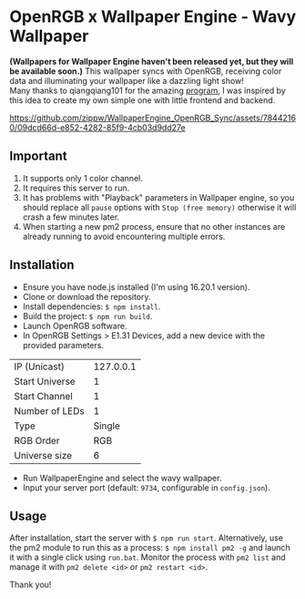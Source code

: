 # OpenRGB x Wallpaper Engine - Wavy Wallpaper

**(Wallpapers for Wallpaper Engine haven't been released yet, but they will be available soon.)**
This wallpaper syncs with OpenRGB, receiving color data and illuminating your wallpaper like a dazzling light show!  
Many thanks to qiangqiang101 for the amazing [program](https://github.com/qiangqiang101/OpenRGB-Wallpaper-Engine), I was inspired by this idea to create my own simple one with little frontend and backend.

https://github.com/zippw/WallpaperEngine_OpenRGB_Sync/assets/78442160/09dcd66d-e852-4282-85f9-4cb03d9dd27e

## Important

1. It supports only 1 color channel.
2. It requires this server to run.
3. It has problems with "Playback" parameters in Wallpaper engine, so you should replace all `pause` options with `Stop (free memory)` otherwise it will crash a few minutes later.
4. When starting a new pm2 process, ensure that no other instances are already running to avoid encountering multiple errors.

## Installation

- Ensure you have node.js installed (I'm using 16.20.1 version).
- Clone or download the repository.
- Install dependencies: `$ npm install`.
- Build the project: `$ npm run build`.
- Launch OpenRGB software.
- In OpenRGB Settings > E1.31 Devices, add a new device with the provided parameters.

<table><tbody><tr><td>IP (Unicast)</td><td>127.0.0.1</td></tr><tr><td>Start Universe</td><td>1</td></tr><tr><td>Start Channel</td><td>1</td></tr><tr><td>Number of LEDs</td><td>1</td></tr><tr><td>Type</td><td>Single</td></tr><tr><td>RGB Order</td><td>RGB</td></tr><tr><td>Universe size</td><td>6</td></tr></tbody></table>

- Run WallpaperEngine and select the wavy wallpaper.
- Input your server port (default: `9734`, configurable in `config.json`).

## Usage

After installation, start the server with `$ npm run start`. Alternatively, use the pm2 module to run this as a process: `$ npm install pm2 -g` and launch it with a single click using `run.bat`. Monitor the process with `pm2 list` and manage it with `pm2 delete <id>` or `pm2 restart <id>`.

Thank you!
